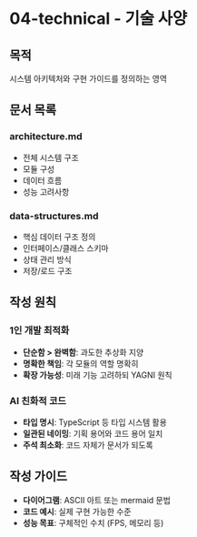 # 04-technical - 기술 사양

## 목적
시스템 아키텍처와 구현 가이드를 정의하는 영역

## 문서 목록

### architecture.md
- 전체 시스템 구조
- 모듈 구성
- 데이터 흐름
- 성능 고려사항

### data-structures.md
- 핵심 데이터 구조 정의
- 인터페이스/클래스 스키마
- 상태 관리 방식
- 저장/로드 구조

## 작성 원칙

### 1인 개발 최적화
- **단순함 > 완벽함**: 과도한 추상화 지양
- **명확한 책임**: 각 모듈의 역할 명확히
- **확장 가능성**: 미래 기능 고려하되 YAGNI 원칙

### AI 친화적 코드
- **타입 명시**: TypeScript 등 타입 시스템 활용
- **일관된 네이밍**: 기획 용어와 코드 용어 일치
- **주석 최소화**: 코드 자체가 문서가 되도록

## 작성 가이드

- **다이어그램**: ASCII 아트 또는 mermaid 문법
- **코드 예시**: 실제 구현 가능한 수준
- **성능 목표**: 구체적인 수치 (FPS, 메모리 등)
